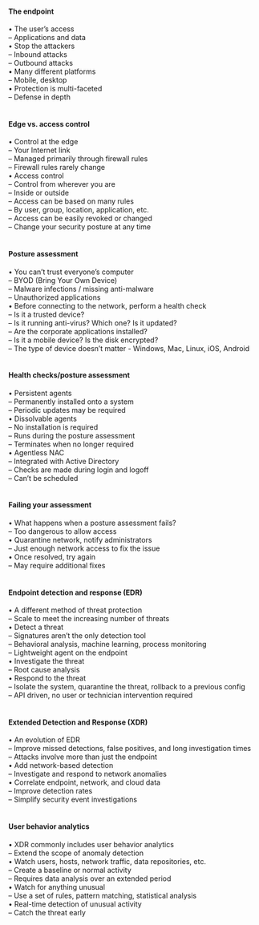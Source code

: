 ####  The endpoint  

• The user’s access  
– Applications and data  
• Stop the attackers  
– Inbound attacks  
– Outbound attacks  
• Many different platforms  
– Mobile, desktop  
• Protection is multi-faceted  
– Defense in depth  
<br>


####  Edge vs. access control  

• Control at the edge  
– Your Internet link  
– Managed primarily through firewall rules  
– Firewall rules rarely change  
• Access control  
– Control from wherever you are  
– Inside or outside  
– Access can be based on many rules  
– By user, group, location, application, etc.  
– Access can be easily revoked or changed  
– Change your security posture at any time  
<br>


####  Posture assessment  

• You can’t trust everyone’s computer  
– BYOD (Bring Your Own Device)  
– Malware infections / missing anti-malware  
– Unauthorized applications  
• Before connecting to the network, perform a health check  
– Is it a trusted device?  
– Is it running anti-virus? Which one? Is it updated?  
– Are the corporate applications installed?  
– Is it a mobile device? Is the disk encrypted?  
– The type of device doesn’t matter - Windows, Mac, Linux, iOS, Android  
<br>


####  Health checks/posture assessment  

• Persistent agents  
– Permanently installed onto a system  
– Periodic updates may be required  
• Dissolvable agents  
– No installation is required  
– Runs during the posture assessment  
– Terminates when no longer required  
• Agentless NAC  
– Integrated with Active Directory  
– Checks are made during login and logoff  
– Can’t be scheduled  
<br>


####  Failing your assessment  

• What happens when a posture assessment fails?  
– Too dangerous to allow access  
• Quarantine network, notify administrators  
– Just enough network access to fix the issue  
• Once resolved, try again  
– May require additional fixes  
<br>


####  Endpoint detection and response (EDR)  

• A different method of threat protection  
– Scale to meet the increasing number of threats  
• Detect a threat  
– Signatures aren’t the only detection tool  
– Behavioral analysis, machine learning, process monitoring  
– Lightweight agent on the endpoint  
• Investigate the threat  
– Root cause analysis  
• Respond to the threat  
– Isolate the system, quarantine the threat, rollback to a previous config  
– API driven, no user or technician intervention required  
<br>


####  Extended Detection and Response (XDR)  

• An evolution of EDR  
– Improve missed detections, false positives, and long investigation times  
– Attacks involve more than just the endpoint  
• Add network-based detection  
– Investigate and respond to network anomalies  
• Correlate endpoint, network, and cloud data  
– Improve detection rates  
– Simplify security event investigations  
<br>


####  User behavior analytics  

• XDR commonly includes user behavior analytics  
– Extend the scope of anomaly detection  
• Watch users, hosts, network traffic, data repositories, etc.  
– Create a baseline or normal activity  
– Requires data analysis over an extended period  
• Watch for anything unusual  
– Use a set of rules, pattern matching, statistical analysis  
• Real-time detection of unusual activity  
– Catch the threat early
